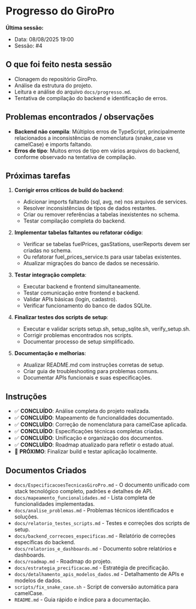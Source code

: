 # Progresso do GiroPro

**Última sessão:**
- Data: 08/08/2025 19:00
- Sessão: #4

## O que foi feito nesta sessão
- Clonagem do repositório GiroPro.
- Análise da estrutura do projeto.
- Leitura e análise do arquivo `docs/progresso.md`.
- Tentativa de compilação do backend e identificação de erros.

## Problemas encontrados / observações
- **Backend não compila**: Múltiplos erros de TypeScript, principalmente relacionados a inconsistências de nomenclatura (snake_case vs camelCase) e imports faltando.
- **Erros de tipo**: Muitos erros de tipo em vários arquivos do backend, conforme observado na tentativa de compilação.

## Próximas tarefas
1. **Corrigir erros críticos de build do backend**:
   - Adicionar imports faltando (sql, avg, ne) nos arquivos de services.
   - Resolver inconsistências de tipos de dados restantes.
   - Criar ou remover referências a tabelas inexistentes no schema.
   - Testar compilação completa do backend.

2. **Implementar tabelas faltantes ou refatorar código**:
   - Verificar se tabelas fuelPrices, gasStations, userReports devem ser criadas no schema.
   - Ou refatorar fuel_prices_service.ts para usar tabelas existentes.
   - Atualizar migrações do banco de dados se necessário.

3. **Testar integração completa**:
   - Executar backend e frontend simultaneamente.
   - Testar comunicação entre frontend e backend.
   - Validar APIs básicas (login, cadastro).
   - Verificar funcionamento do banco de dados SQLite.

4. **Finalizar testes dos scripts de setup**:
   - Executar e validar scripts setup.sh, setup_sqlite.sh, verify_setup.sh.
   - Corrigir problemas encontrados nos scripts.
   - Documentar processo de setup simplificado.

5. **Documentação e melhorias**:
   - Atualizar README.md com instruções corretas de setup.
   - Criar guia de troubleshooting para problemas comuns.
   - Documentar APIs funcionais e suas especificações.

## Instruções
- ✅ **CONCLUÍDO**: Análise completa do projeto realizada.
- ✅ **CONCLUÍDO**: Mapeamento de funcionalidades documentado.
- ✅ **CONCLUÍDO**: Correção de nomenclatura para camelCase aplicada.
- ✅ **CONCLUÍDO**: Especificações técnicas completas criadas.
- ✅ **CONCLUÍDO**: Unificação e organização dos documentos.
- ✅ **CONCLUÍDO**: Roadmap atualizado para refletir o estado atual.
- 🔄 **PRÓXIMO**: Finalizar build e testar aplicação localmente.

## Documentos Criados
- `docs/EspecificacoesTecnicasGiroPro.md` - O documento unificado com stack tecnológico completo, padrões e detalhes de API.
- `docs/mapeamento_funcionalidades.md` - Lista completa de funcionalidades implementadas.
- `docs/analise_problemas.md` - Problemas técnicos identificados e soluções.
- `docs/relatorio_testes_scripts.md` - Testes e correções dos scripts de setup.
- `docs/backend_correcoes_especificas.md` - Relatório de correções específicas do backend.
- `docs/relatorios_e_dashboards.md` - Documento sobre relatórios e dashboards.
- `docs/roadmap.md` - Roadmap do projeto.
- `docs/estrategia_precificacao.md` - Estratégia de precificação.
- `docs/detalhamento_apis_modelos_dados.md` - Detalhamento de APIs e modelos de dados.
- `scripts/fix_snake_case.sh` - Script de conversão automática para camelCase.
- `README.md` - Guia rápido e índice para a documentação.


